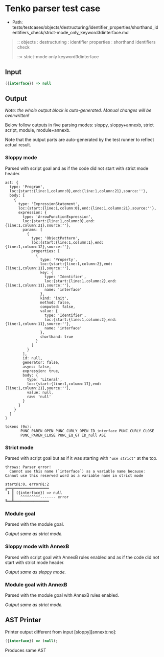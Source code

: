 # Tenko parser test case

- Path: tests/testcases/objects/destructuring/identifier_properties/shorthand_identifiers_check/strict-mode_only_keyword3dinterface.md

> :: objects : destructuring : identifier properties : shorthand identifiers check
>
> ::> strict-mode only keyword3dinterface

## Input

`````js
({interface}) => null
`````

## Output

_Note: the whole output block is auto-generated. Manual changes will be overwritten!_

Below follow outputs in five parsing modes: sloppy, sloppy+annexb, strict script, module, module+annexb.

Note that the output parts are auto-generated by the test runner to reflect actual result.

### Sloppy mode

Parsed with script goal and as if the code did not start with strict mode header.

`````
ast: {
  type: 'Program',
  loc:{start:{line:1,column:0},end:{line:1,column:21},source:''},
  body: [
    {
      type: 'ExpressionStatement',
      loc:{start:{line:1,column:0},end:{line:1,column:21},source:''},
      expression: {
        type: 'ArrowFunctionExpression',
        loc:{start:{line:1,column:0},end:{line:1,column:21},source:''},
        params: [
          {
            type: 'ObjectPattern',
            loc:{start:{line:1,column:1},end:{line:1,column:12},source:''},
            properties: [
              {
                type: 'Property',
                loc:{start:{line:1,column:2},end:{line:1,column:11},source:''},
                key: {
                  type: 'Identifier',
                  loc:{start:{line:1,column:2},end:{line:1,column:11},source:''},
                  name: 'interface'
                },
                kind: 'init',
                method: false,
                computed: false,
                value: {
                  type: 'Identifier',
                  loc:{start:{line:1,column:2},end:{line:1,column:11},source:''},
                  name: 'interface'
                },
                shorthand: true
              }
            ]
          }
        ],
        id: null,
        generator: false,
        async: false,
        expression: true,
        body: {
          type: 'Literal',
          loc:{start:{line:1,column:17},end:{line:1,column:21},source:''},
          value: null,
          raw: 'null'
        }
      }
    }
  ]
}

tokens (9x):
       PUNC_PAREN_OPEN PUNC_CURLY_OPEN ID_interface PUNC_CURLY_CLOSE
       PUNC_PAREN_CLOSE PUNC_EQ_GT ID_null ASI
`````

### Strict mode

Parsed with script goal but as if it was starting with `"use strict"` at the top.

`````
throws: Parser error!
  Cannot use this name (`interface`) as a variable name because: Cannot use this reserved word as a variable name in strict mode

start@1:0, error@1:2
╔══╦════════════════
 1 ║ ({interface}) => null
   ║   ^^^^^^^^^------- error
╚══╩════════════════

`````

### Module goal

Parsed with the module goal.

_Output same as strict mode._

### Sloppy mode with AnnexB

Parsed with script goal with AnnexB rules enabled and as if the code did not start with strict mode header.

_Output same as sloppy mode._

### Module goal with AnnexB

Parsed with the module goal with AnnexB rules enabled.

_Output same as strict mode._

## AST Printer

Printer output different from input [sloppy][annexb:no]:

````js
({interface}) => (null);
````

Produces same AST
